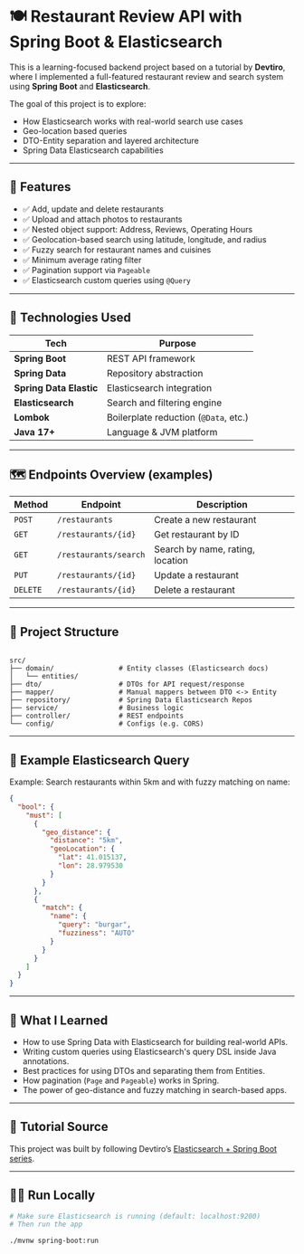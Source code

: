 

# 🍽️ Restaurant Review API with Spring Boot & Elasticsearch

This is a learning-focused backend project based on a tutorial by **Devtiro**, where I implemented a full-featured restaurant review and search system using **Spring Boot** and **Elasticsearch**.

The goal of this project is to explore:
- How Elasticsearch works with real-world search use cases
- Geo-location based queries
- DTO-Entity separation and layered architecture
- Spring Data Elasticsearch capabilities

---

## 🚀 Features

- ✅ Add, update and delete restaurants
- ✅ Upload and attach photos to restaurants
- ✅ Nested object support: Address, Reviews, Operating Hours
- ✅ Geolocation-based search using latitude, longitude, and radius
- ✅ Fuzzy search for restaurant names and cuisines
- ✅ Minimum average rating filter
- ✅ Pagination support via `Pageable`
- ✅ Elasticsearch custom queries using `@Query`

---

## 🧰 Technologies Used

| Tech                  | Purpose                                |
|-----------------------|----------------------------------------|
| **Spring Boot**       | REST API framework                     |
| **Spring Data**       | Repository abstraction                 |
| **Spring Data Elastic**| Elasticsearch integration             |
| **Elasticsearch**     | Search and filtering engine            |
| **Lombok**            | Boilerplate reduction (`@Data`, etc.)  |
| **Java 17+**          | Language & JVM platform                |

---

## 🗺️ Endpoints Overview (examples)

| Method | Endpoint                  | Description                       |
|--------|---------------------------|-----------------------------------|
| `POST` | `/restaurants`            | Create a new restaurant           |
| `GET`  | `/restaurants/{id}`       | Get restaurant by ID              |
| `GET`  | `/restaurants/search`     | Search by name, rating, location  |
| `PUT`  | `/restaurants/{id}`       | Update a restaurant               |
| `DELETE`| `/restaurants/{id}`      | Delete a restaurant               |

---

## 📂 Project Structure

```

src/
├── domain/                # Entity classes (Elasticsearch docs)
│   └── entities/
├── dto/                   # DTOs for API request/response
├── mapper/                # Manual mappers between DTO <-> Entity
├── repository/            # Spring Data Elasticsearch Repos
├── service/               # Business logic
├── controller/            # REST endpoints
└── config/                # Configs (e.g. CORS)

````

---

## 🧪 Example Elasticsearch Query

Example: Search restaurants within 5km and with fuzzy matching on name:
```json
{
  "bool": {
    "must": [
      {
        "geo_distance": {
          "distance": "5km",
          "geoLocation": {
            "lat": 41.015137,
            "lon": 28.979530
          }
        }
      },
      {
        "match": {
          "name": {
            "query": "burgar",
            "fuzziness": "AUTO"
          }
        }
      }
    ]
  }
}
````

---

## 🎯 What I Learned

* How to use Spring Data with Elasticsearch for building real-world APIs.
* Writing custom queries using Elasticsearch's query DSL inside Java annotations.
* Best practices for using DTOs and separating them from Entities.
* How pagination (`Page` and `Pageable`) works in Spring.
* The power of geo-distance and fuzzy matching in search-based apps.

---

## 📌 Tutorial Source

This project was built by following Devtiro’s [Elasticsearch + Spring Boot series](https://www.youtube.com/@devtiro).

---

## 👨‍💻 Run Locally

```bash
# Make sure Elasticsearch is running (default: localhost:9200)
# Then run the app

./mvnw spring-boot:run
```

